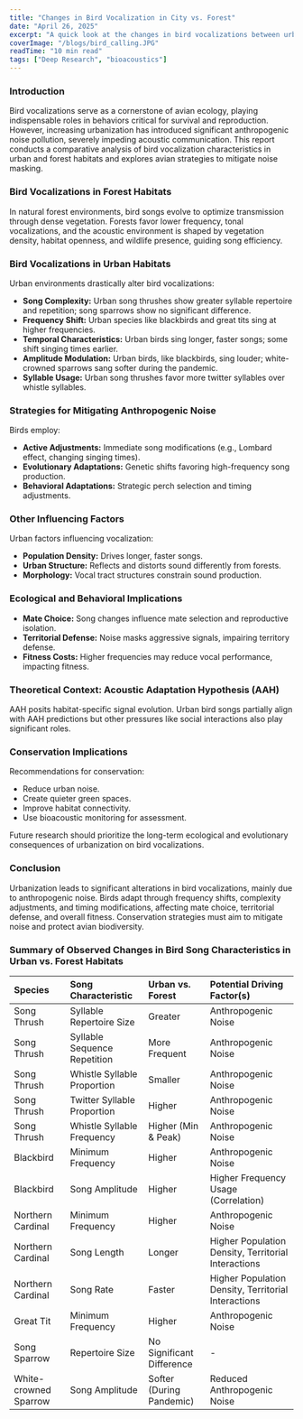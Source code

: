 ```yaml
---
title: "Changes in Bird Vocalization in City vs. Forest"
date: "April 26, 2025"
excerpt: "A quick look at the changes in bird vocalizations between urban and forest"
coverImage: "/blogs/bird_calling.JPG"
readTime: "10 min read"
tags: ["Deep Research", "bioacoustics"]
---
```


### Introduction

Bird vocalizations serve as a cornerstone of avian ecology, playing indispensable roles in behaviors critical for survival and reproduction. However, increasing urbanization has introduced significant anthropogenic noise pollution, severely impeding acoustic communication. This report conducts a comparative analysis of bird vocalization characteristics in urban and forest habitats and explores avian strategies to mitigate noise masking.

### Bird Vocalizations in Forest Habitats

In natural forest environments, bird songs evolve to optimize transmission through dense vegetation. Forests favor lower frequency, tonal vocalizations, and the acoustic environment is shaped by vegetation density, habitat openness, and wildlife presence, guiding song efficiency.

### Bird Vocalizations in Urban Habitats

Urban environments drastically alter bird vocalizations:

- **Song Complexity:** Urban song thrushes show greater syllable repertoire and repetition; song sparrows show no significant difference.
- **Frequency Shift:** Urban species like blackbirds and great tits sing at higher frequencies.
- **Temporal Characteristics:** Urban birds sing longer, faster songs; some shift singing times earlier.
- **Amplitude Modulation:** Urban birds, like blackbirds, sing louder; white-crowned sparrows sang softer during the pandemic.
- **Syllable Usage:** Urban song thrushes favor more twitter syllables over whistle syllables.

### Strategies for Mitigating Anthropogenic Noise

Birds employ:

- **Active Adjustments:** Immediate song modifications (e.g., Lombard effect, changing singing times).
- **Evolutionary Adaptations:** Genetic shifts favoring high-frequency song production.
- **Behavioral Adaptations:** Strategic perch selection and timing adjustments.

### Other Influencing Factors

Urban factors influencing vocalization:

- **Population Density:** Drives longer, faster songs.
- **Urban Structure:** Reflects and distorts sound differently from forests.
- **Morphology:** Vocal tract structures constrain sound production.

### Ecological and Behavioral Implications

- **Mate Choice:** Song changes influence mate selection and reproductive isolation.
- **Territorial Defense:** Noise masks aggressive signals, impairing territory defense.
- **Fitness Costs:** Higher frequencies may reduce vocal performance, impacting fitness.

### Theoretical Context: Acoustic Adaptation Hypothesis (AAH)

AAH posits habitat-specific signal evolution. Urban bird songs partially align with AAH predictions but other pressures like social interactions also play significant roles.

### Conservation Implications

Recommendations for conservation:

- Reduce urban noise.
- Create quieter green spaces.
- Improve habitat connectivity.
- Use bioacoustic monitoring for assessment.

Future research should prioritize the long-term ecological and evolutionary consequences of urbanization on bird vocalizations.

### Conclusion

Urbanization leads to significant alterations in bird vocalizations, mainly due to anthropogenic noise. Birds adapt through frequency shifts, complexity adjustments, and timing modifications, affecting mate choice, territorial defense, and overall fitness. Conservation strategies must aim to mitigate noise and protect avian biodiversity.

### Summary of Observed Changes in Bird Song Characteristics in Urban vs. Forest Habitats

| Species | Song Characteristic | Urban vs. Forest | Potential Driving Factor(s) |
|:-------|:---------------------|:----------------|:----------------------------|
| Song Thrush | Syllable Repertoire Size | Greater | Anthropogenic Noise |
| Song Thrush | Syllable Sequence Repetition | More Frequent | Anthropogenic Noise |
| Song Thrush | Whistle Syllable Proportion | Smaller | Anthropogenic Noise |
| Song Thrush | Twitter Syllable Proportion | Higher | Anthropogenic Noise |
| Song Thrush | Whistle Syllable Frequency | Higher (Min & Peak) | Anthropogenic Noise |
| Blackbird | Minimum Frequency | Higher | Anthropogenic Noise |
| Blackbird | Song Amplitude | Higher | Higher Frequency Usage (Correlation) |
| Northern Cardinal | Minimum Frequency | Higher | Anthropogenic Noise |
| Northern Cardinal | Song Length | Longer | Higher Population Density, Territorial Interactions |
| Northern Cardinal | Song Rate | Faster | Higher Population Density, Territorial Interactions |
| Great Tit | Minimum Frequency | Higher | Anthropogenic Noise |
| Song Sparrow | Repertoire Size | No Significant Difference |  - |
| White-crowned Sparrow | Song Amplitude | Softer (During Pandemic) | Reduced Anthropogenic Noise |

